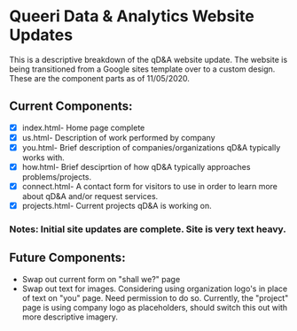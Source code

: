 # Queeri Data & Analytics Website Updates

This is a  descriptive breakdown of the qD&A website update. The website is being transitioned from a Google sites template over to a custom design. These are the component parts as of 11/05/2020.

## Current Components:

- [x] index.html- Home page complete
- [x] us.html- Description of work performed by company
- [x] you.html- Brief description of companies/organizations qD&A typically works with.
- [x] how.html- Brief desciprtion of how qD&A typically approaches problems/projects.
- [x] connect.html- A contact form for visitors to use in order to learn more about qD&A and/or request services. 
- [x] projects.html- Current projects qD&A is working on.

### Notes: Initial site updates are complete. Site is very text heavy. 

## Future Components:
* Swap out current form on "shall we?" page
* Swap out text for images. Considering using organization logo's in place of text on "you" page. Need permission to do so. Currently, the "project" page is using company logo as placeholders, should switch this out with more descriptive imagery.

